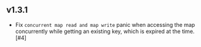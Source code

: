 ## v1.3.1

- Fix `concurrent map read and map write` panic when accessing the map concurrently while getting an existing key, which is expired at the time. [#4]
